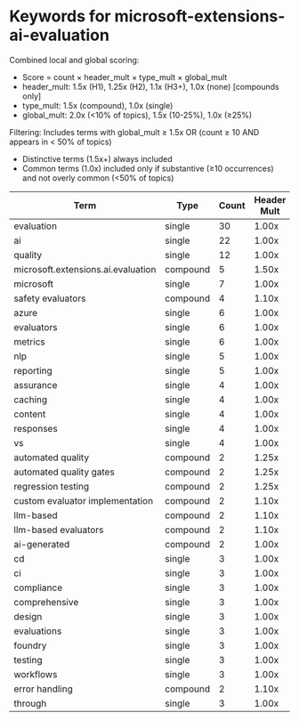 # Keywords for microsoft-extensions-ai-evaluation

Combined local and global scoring:
- Score = count × header_mult × type_mult × global_mult
- header_mult: 1.5x (H1), 1.25x (H2), 1.1x (H3+), 1.0x (none) [compounds only]
- type_mult: 1.5x (compound), 1.0x (single)
- global_mult: 2.0x (<10% of topics), 1.5x (10-25%), 1.0x (≥25%)

Filtering: Includes terms with global_mult ≥ 1.5x OR (count ≥ 10 AND appears in < 50% of topics)
- Distinctive terms (1.5x+) always included
- Common terms (1.0x) included only if substantive (≥10 occurrences) and not overly common (<50% of topics)

| Term | Type | Count | Header Mult | Type Mult | Global Mult | Score |
|------|------|-------|-------------|-----------|-------------|-------|
| evaluation | single | 30 | 1.00x | 1.00x | 2.0x | 60.000 |
| ai | single | 22 | 1.00x | 1.00x | 2.0x | 44.000 |
| quality | single | 12 | 1.00x | 1.00x | 2.0x | 24.000 |
| microsoft.extensions.ai.evaluation | compound | 5 | 1.50x | 1.50x | 2.0x | 22.500 |
| microsoft | single | 7 | 1.00x | 1.00x | 2.0x | 14.000 |
| safety evaluators | compound | 4 | 1.10x | 1.50x | 2.0x | 13.200 |
| azure | single | 6 | 1.00x | 1.00x | 2.0x | 12.000 |
| evaluators | single | 6 | 1.00x | 1.00x | 2.0x | 12.000 |
| metrics | single | 6 | 1.00x | 1.00x | 2.0x | 12.000 |
| nlp | single | 5 | 1.00x | 1.00x | 2.0x | 10.000 |
| reporting | single | 5 | 1.00x | 1.00x | 2.0x | 10.000 |
| assurance | single | 4 | 1.00x | 1.00x | 2.0x | 8.000 |
| caching | single | 4 | 1.00x | 1.00x | 2.0x | 8.000 |
| content | single | 4 | 1.00x | 1.00x | 2.0x | 8.000 |
| responses | single | 4 | 1.00x | 1.00x | 2.0x | 8.000 |
| vs | single | 4 | 1.00x | 1.00x | 2.0x | 8.000 |
| automated quality | compound | 2 | 1.25x | 1.50x | 2.0x | 7.500 |
| automated quality gates | compound | 2 | 1.25x | 1.50x | 2.0x | 7.500 |
| regression testing | compound | 2 | 1.25x | 1.50x | 2.0x | 7.500 |
| custom evaluator implementation | compound | 2 | 1.10x | 1.50x | 2.0x | 6.600 |
| llm-based | compound | 2 | 1.10x | 1.50x | 2.0x | 6.600 |
| llm-based evaluators | compound | 2 | 1.10x | 1.50x | 2.0x | 6.600 |
| ai-generated | compound | 2 | 1.00x | 1.50x | 2.0x | 6.000 |
| cd | single | 3 | 1.00x | 1.00x | 2.0x | 6.000 |
| ci | single | 3 | 1.00x | 1.00x | 2.0x | 6.000 |
| compliance | single | 3 | 1.00x | 1.00x | 2.0x | 6.000 |
| comprehensive | single | 3 | 1.00x | 1.00x | 2.0x | 6.000 |
| design | single | 3 | 1.00x | 1.00x | 2.0x | 6.000 |
| evaluations | single | 3 | 1.00x | 1.00x | 2.0x | 6.000 |
| foundry | single | 3 | 1.00x | 1.00x | 2.0x | 6.000 |
| testing | single | 3 | 1.00x | 1.00x | 2.0x | 6.000 |
| workflows | single | 3 | 1.00x | 1.00x | 2.0x | 6.000 |
| error handling | compound | 2 | 1.10x | 1.50x | 1.5x | 4.950 |
| through | single | 3 | 1.00x | 1.00x | 1.5x | 4.500 |
